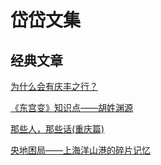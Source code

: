 # 岱岱文集

## 经典文章

[为什么会有庆丰之行？](https://github.com/exposir/daidai/blob/main/%E6%B1%9F%E6%B9%96%E4%BA%BA%E7%89%A9%E5%BF%97/%E4%B8%BA%E4%BB%80%E4%B9%88%E4%BC%9A%E6%9C%89%E5%BA%86%E4%B8%B0%E4%B9%8B%E8%A1%8C%EF%BC%9F.pdf)

[《东宫变》知识点——胡姓渊源](https://github.com/exposir/daidai/blob/main/%E4%B8%9C%E5%AE%AB%E5%8F%98/5%E3%80%81%E3%80%8A%E4%B8%9C%E5%AE%AB%E5%8F%98%E3%80%8B%E7%9F%A5%E8%AF%86%E7%82%B9%E2%80%94%E2%80%94%E8%83%A1%E5%A7%93%E6%B8%8A%E6%BA%90.pdf)

[那些人，那些话(重庆篇)](<https://github.com/exposir/daidai/blob/main/%E9%97%B2%E8%AF%9D%E4%B9%9D%E5%B7%9E/%E9%87%8D%E5%BA%865%E7%AF%87/4.%E9%82%A3%E4%BA%9B%E4%BA%BA%EF%BC%8C%E9%82%A3%E4%BA%9B%E8%AF%9D(%E9%87%8D%E5%BA%86%E7%AF%87-%E5%AE%8C%E6%95%B4%E7%89%88%EF%BC%89.pdf>)

[央地困局——上海洋山港的碎片记忆](https://github.com/exposir/daidai/blob/main/%E6%94%BF%E6%B2%BB%E7%BB%8F%E6%B5%8E%E5%AD%A6/%E8%87%AA%E8%B4%B8%E5%8C%BA/4%E3%80%81%E5%A4%AE%E5%9C%B0%E5%9B%B0%E5%B1%80%E2%80%94%E2%80%94%E4%B8%8A%E6%B5%B7%E6%B4%8B%E5%B1%B1%E6%B8%AF%E7%9A%84%E7%A2%8E%E7%89%87%E8%AE%B0%E5%BF%86.pdf)
